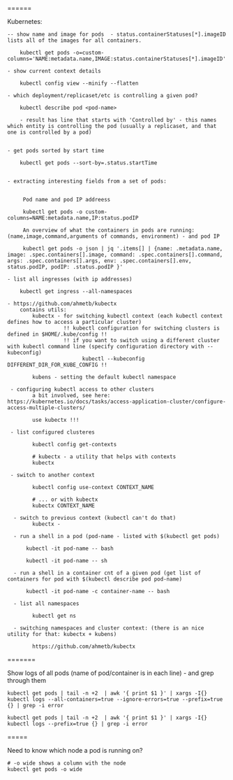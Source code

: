 ======

Kubernetes:

    -- show name and image for pods  - status.containerStatuses[*].imageID lists all of the images for all containers.

        kubectl get pods -o=custom-columns='NAME:metadata.name,IMAGE:status.containerStatuses[*].imageID'

    - show current context details

        kubectl config view --minify --flatten

    - which deployment/replicaset/etc is controlling a given pod?

        kubectl describe pod <pod-name>

        - result has line that starts with 'Controlled by' - this names which entity is controlling the pod (usually a replicaset, and that one is controlled by a pod)
         

    - get pods sorted by start time

        kubectl get pods --sort-by=.status.startTime


    - extracting interesting fields from a set of pods:


         Pod name and pod IP addreess

         kubectl get pods -o custom-columns=NAME:metadata.name,IP:status.podIP

         An overview of what the containers in pods are running: (name,image,command,arguments of commands, environment) - and pod IP

         kubectl get pods -o json | jq '.items[] | {name: .metadata.name, image: .spec.containers[].image, command: .spec.containers[].command, args: .spec.containers[].args, env: .spec.containers[].env, status.podIP, podIP: .status.podIP }'

    - list all ingresses (with ip addresses)

        kubectl get ingress --all-namespaces

    - https://github.com/ahmetb/kubectx 
        contains utils: 
            kubectx - for switching kubectl context (each kubectl context defines how to access a particular cluster)
                      !! kubectl configuration for switching clusters is defined in $HOME/.kube/config !!
                      !! if you want to switch using a different cluster with kubectl command line (specify configuration directory with --kubeconfig)
                            kubectl --kubeconfig DIFFERENT_DIR_FOR_KUBE_CONFIG !!

            kubens - setting the default kubectl namespace 

     - configuring kubectl access to other clusters
            a bit involved, see here: https://kubernetes.io/docs/tasks/access-application-cluster/configure-access-multiple-clusters/

            use kubectx !!!

     - list configured clusteres

            kubectl config get-contexts

            # kubectx - a utility that helps with contexts
            kubectx 

     - switch to another context

            kubectl config use-context CONTEXT_NAME
    
            # ... or with kubectx
            kubectx CONTEXT_NAME

      - switch to previous context (kubectl can't do that)
            kubectx - 

      - run a shell in a pod (pod-name - listed with $(kubectl get pods)

          kubectl -it pod-name -- bash

          kubectl -it pod-name -- sh

      - run a shell in a container cnt of a given pod (get list of containers for pod with $(kubectl describe pod pod-name)

          kubectl -it pod-name -c container-name -- bash

      - list all namespaces 

            kubectl get ns

      - switching namespaces and cluster context: (there is an nice utility for that: kubectx + kubens)

            https://github.com/ahmetb/kubectx


=======

Show logs of all pods (name of pod/container is in each line) - and grep through them

    kubectl get pods | tail -n +2  | awk '{ print $1 }' | xargs -I{} kubectl logs --all-containers=true --ignore-errors=true --prefix=true {} | grep -i error

    kubectl get pods | tail -n +2  | awk '{ print $1 }' | xargs -I{} kubectl logs --prefix=true {} | grep -i error


=====

Need to know which node a pod is running on?
    
    # -o wide shows a column with the node
    kubectl get pods -o wide


